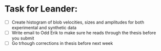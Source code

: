 # Task for Leander:

- [ ] Create histogram of blob velocities, sizes and amplitudes for both experimental and synthetic data
- [ ] Write email to Odd Erik to make sure he reads through the thesis before you submit
- [ ] Go trhough corrections in thesis before next week
